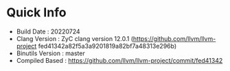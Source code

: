# Quick Info
* Build Date : 20220724
* Clang Version : ZyC clang version 12.0.1 (https://github.com/llvm/llvm-project fed41342a82f5a3a9201819a82bf7a48313e296b)
* Binutils Version : master
* Compiled Based : https://github.com/llvm/llvm-project/commit/fed41342

